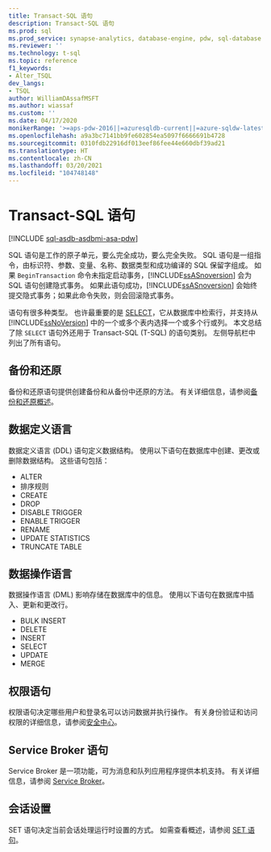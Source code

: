 ```yaml
---
title: Transact-SQL 语句
description: Transact-SQL 语句
ms.prod: sql
ms.prod_service: synapse-analytics, database-engine, pdw, sql-database
ms.reviewer: ''
ms.technology: t-sql
ms.topic: reference
f1_keywords:
- Alter_TSQL
dev_langs:
- TSQL
author: WilliamDAssafMSFT
ms.author: wiassaf
ms.custom: ''
ms.date: 04/17/2020
monikerRange: '>=aps-pdw-2016||=azuresqldb-current||=azure-sqldw-latest||>=sql-server-2016||>=sql-server-linux-2017||=azuresqldb-mi-current'
ms.openlocfilehash: a9a3bc7141bb9fe602854ea5097f6666691b4728
ms.sourcegitcommit: 0310fdb22916df013eef86fee44e660dbf39ad21
ms.translationtype: HT
ms.contentlocale: zh-CN
ms.lasthandoff: 03/20/2021
ms.locfileid: "104748148"
---
```

# <a name="transact-sql-statements"></a>Transact-SQL 语句

[!INCLUDE [sql-asdb-asdbmi-asa-pdw](../../includes/applies-to-version/sql-asdb-asdbmi-asa-pdw.md)]

SQL 语句是工作的原子单元，要么完全成功，要么完全失败。 SQL 语句是一组指令，由标识符、参数、变量、名称、数据类型和成功编译的 SQL 保留字组成。 如果 `BeginTransaction` 命令未指定启动事务，[!INCLUDE[ssASnoversion](../../includes/ssasnoversion-md.md)] 会为 SQL 语句创建隐式事务。 如果此语句成功，[!INCLUDE[ssASnoversion](../../includes/ssasnoversion-md.md)] 会始终提交隐式事务；如果此命令失败，则会回滚隐式事务。  

语句有很多种类型。 也许最重要的是 [SELECT](../queries/select-transact-sql.md)，它从数据库中检索行，并支持从 [!INCLUDE[ssNoVersion](../../includes/ssnoversion-md.md)] 中的一个或多个表内选择一个或多个行或列。 本文总结了除 `SELECT` 语句外还用于 Transact-SQL (T-SQL) 的语句类别。 左侧导航栏中列出了所有语句。

## <a name="backup-and-restore"></a>备份和还原

备份和还原语句提供创建备份和从备份中还原的方法。  有关详细信息，请参阅[备份和还原概述](../../relational-databases/backup-restore/back-up-and-restore-of-sql-server-databases.md)。

## <a name="data-definition-language"></a>数据定义语言

数据定义语言 (DDL) 语句定义数据结构。 使用以下语句在数据库中创建、更改或删除数据结构。 这些语句包括：

- ALTER
- 排序规则
- CREATE
- DROP
- DISABLE TRIGGER
- ENABLE TRIGGER
- RENAME
- UPDATE STATISTICS
- TRUNCATE TABLE

## <a name="data-manipulation-language"></a>数据操作语言

数据操作语言 (DML) 影响存储在数据库中的信息。 使用以下语句在数据库中插入、更新和更改行。

- BULK INSERT
- DELETE
- INSERT
- SELECT
- UPDATE
- MERGE

## <a name="permissions-statements"></a>权限语句

权限语句决定哪些用户和登录名可以访问数据并执行操作。 有关身份验证和访问权限的详细信息，请参阅[安全中心](../../relational-databases/security/security-center-for-sql-server-database-engine-and-azure-sql-database.md)。

## <a name="service-broker-statements"></a>Service Broker 语句

Service Broker 是一项功能，可为消息和队列应用程序提供本机支持。 有关详细信息，请参阅 [Service Broker](../../database-engine/configure-windows/sql-server-service-broker.md)。

## <a name="session-settings"></a>会话设置

SET 语句决定当前会话处理运行时设置的方式。 如需查看概述，请参阅 [SET 语句](set-statements-transact-sql.md)。
